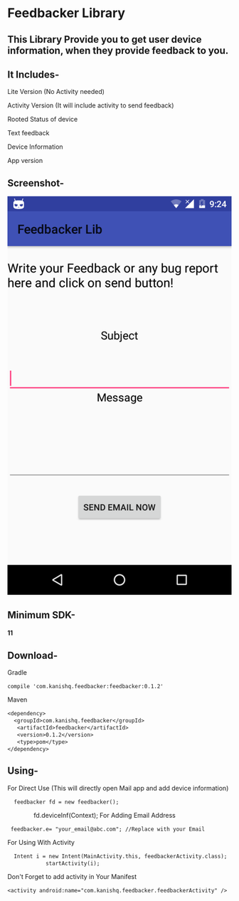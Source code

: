 Feedbacker Library
===================


This Library Provide you to get user device information, when they provide feedback to you. 
----------


It Includes-
-------------
Lite Version (No Activity needed)

Activity Version (It will include activity to send feedback)

Rooted Status of device

Text feedback

Device Information

App version


Screenshot-
-------------
![Alt text](/github.png?raw=true "feedbacker Activity")

Minimum SDK-
-------------
#### <i class="icon-file"></i> 11


Download-
-------------
Gradle

    compile 'com.kanishq.feedbacker:feedbacker:0.1.2'

Maven

    <dependency>
      <groupId>com.kanishq.feedbacker</groupId>
       <artifactId>feedbacker</artifactId>
       <version>0.1.2</version>
       <type>pom</type>
    </dependency>
Using-
-------------
For Direct Use (This will directly open Mail app and add device information)

      feedbacker fd = new feedbacker();
                fd.deviceInf(Context);
For Adding Email Address

     feedbacker.e= "your_email@abc.com"; //Replace with your Email


For Using With Activity

      Intent i = new Intent(MainActivity.this, feedbackerActivity.class);
                startActivity(i);

Don't Forget to add activity in Your Manifest

    <activity android:name="com.kanishq.feedbacker.feedbackerActivity" />
    





























































































































 















































































































































































































































































































































































































































































































































































































































































































































































































































































































